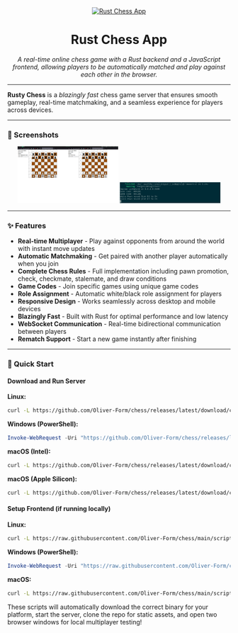 <div align="center">
  <a href="https://apps.apple.com/au/app/recall-reminders/id6746973146">
    <picture>
      <source media="(prefers-color-scheme: dark)" srcset="https://hc-cdn.hel1.your-objectstorage.com/s/v3/e3b397ca96816549ce4b44fcc7a5bfc66b8fd4b4_reminders_app_logo_rounded_corners__1_.png">
      <img alt="Rust Chess App" src="https://hc-cdn.hel1.your-objectstorage.com/s/v3/e3b397ca96816549ce4b44fcc7a5bfc66b8fd4b4_reminders_app_logo_rounded_corners__1_.png" height="180">
    </picture>
  </a>

  <h1>Rust Chess App</h1>
  <p><em>A real-time online chess game with a Rust backend and a JavaScript frontend, allowing players to be automatically matched and play against each other in the browser.</em></p>
  

</div>

---

**Rusty Chess** is a *blazingly fast* chess game server that ensures smooth gameplay, real-time matchmaking, and a seamless experience for players across devices.

---

### 📱 Screenshots

<p align="center">
  <img src="chess.png" alt="Chess Game Screenshot" width="45%">
  <img src="engine.png" alt="Chess Engine Screenshot" width="45%">
</p>

---

### ✨ Features

- **Real-time Multiplayer** - Play against opponents from around the world with instant move updates
- **Automatic Matchmaking** - Get paired with another player automatically when you join
- **Complete Chess Rules** - Full implementation including pawn promotion, check, checkmate, stalemate, and draw conditions
- **Game Codes** - Join specific games using unique game codes
- **Role Assignment** - Automatic white/black role assignment for players
- **Responsive Design** - Works seamlessly across desktop and mobile devices
- **Blazingly Fast** - Built with Rust for optimal performance and low latency
- **WebSocket Communication** - Real-time bidirectional communication between players
- **Rematch Support** - Start a new game instantly after finishing

---

### 🚀 Quick Start

#### Download and Run Server

**Linux:**
```bash
curl -L https://github.com/Oliver-Form/chess/releases/latest/download/chess-linux-x86_64 -o chess && chmod +x chess && ./chess
```

**Windows (PowerShell):**
```powershell
Invoke-WebRequest -Uri "https://github.com/Oliver-Form/chess/releases/latest/download/chess-windows-x86_64.exe" -OutFile "chess.exe"; .\chess.exe
```

**macOS (Intel):**
```bash
curl -L https://github.com/Oliver-Form/chess/releases/latest/download/chess-macos-x86_64 -o chess && chmod +x chess && ./chess
```

**macOS (Apple Silicon):**
```bash
curl -L https://github.com/Oliver-Form/chess/releases/latest/download/chess-macos-aarch64 -o chess && chmod +x chess && ./chess
```

#### Setup Frontend (if running locally)

**Linux:**
```bash
curl -L https://raw.githubusercontent.com/Oliver-Form/chess/main/scripts/run-linux.sh -o run-linux.sh && chmod +x run-linux.sh && ./run-linux.sh
```

**Windows (PowerShell):**
```powershell
Invoke-WebRequest -Uri "https://raw.githubusercontent.com/Oliver-Form/chess/main/scripts/run-windows.ps1" -OutFile "run-windows.ps1"; .\run-windows.ps1
```

**macOS:**
```bash
curl -L https://raw.githubusercontent.com/Oliver-Form/chess/main/scripts/run-macos.sh -o run-macos.sh && chmod +x run-macos.sh && ./run-macos.sh
```

These scripts will automatically download the correct binary for your platform, start the server, clone the repo for static assets, and open two browser windows for local multiplayer testing!

